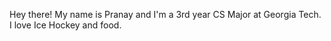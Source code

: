 Hey there! My name is Pranay and I'm a 3rd year CS Major at Georgia Tech. I love Ice Hockey and food.
